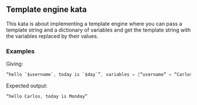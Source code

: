 ## Template engine kata

This kata is about implementing a template engine where you can pass a template string and a dictionary of variables and get the template string with the variables replaced by their values.

### Examples
Giving:
```Java
“hello `$username`, today is `$day`”, variables = {“username” = “Carlos”, “day” = Monday}
```
Expected output:
```Java
“hello Carlos, today is Monday”
```